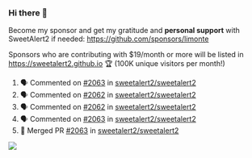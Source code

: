 ### Hi there 👋

Become my sponsor and get my gratitude and **personal support** with SweetAlert2 if needed: https://github.com/sponsors/limonte

Sponsors who are contributing with $19/month or more will be listed in https://sweetalert2.github.io 🏆 (100K unique visitors per month!)

<!--START_SECTION:activity-->
1. 🗣 Commented on [#2063](https://github.com//sweetalert2/sweetalert2/issues/2063) in [sweetalert2/sweetalert2](https://github.com//sweetalert2/sweetalert2)
2. 🗣 Commented on [#2062](https://github.com//sweetalert2/sweetalert2/issues/2062) in [sweetalert2/sweetalert2](https://github.com//sweetalert2/sweetalert2)
3. 🗣 Commented on [#2062](https://github.com//sweetalert2/sweetalert2/issues/2062) in [sweetalert2/sweetalert2](https://github.com//sweetalert2/sweetalert2)
4. 🗣 Commented on [#2063](https://github.com//sweetalert2/sweetalert2/issues/2063) in [sweetalert2/sweetalert2](https://github.com//sweetalert2/sweetalert2)
5. 🎉 Merged PR [#2063](https://github.com//sweetalert2/sweetalert2/pull/2063) in [sweetalert2/sweetalert2](https://github.com//sweetalert2/sweetalert2)
<!--END_SECTION:activity-->

![](https://github-readme-stats.vercel.app/api?username=limonte&theme=vue&show_icons=true)
